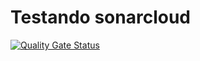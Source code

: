 # Testando sonarcloud

[![Quality Gate Status](https://sonarcloud.io/api/project_badges/measure?project=DiegoGalante_TSQ&metric=alert_status)](https://sonarcloud.io/summary/new_code?id=DiegoGalante_TSQ)

